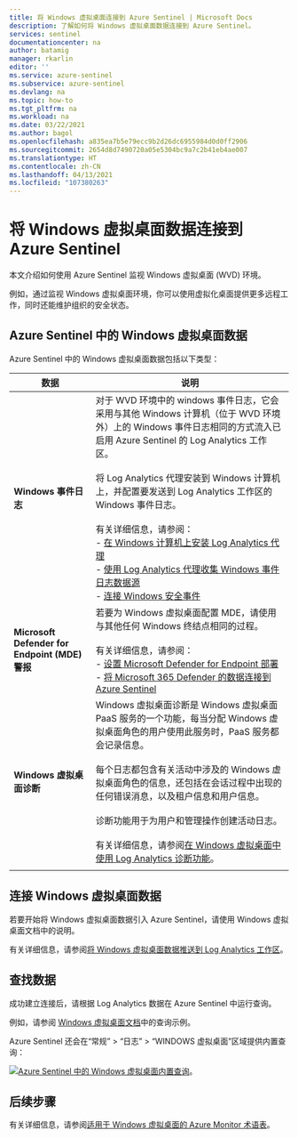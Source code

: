 ```yaml
---
title: 将 Windows 虚拟桌面连接到 Azure Sentinel | Microsoft Docs
description: 了解如何将 Windows 虚拟桌面数据连接到 Azure Sentinel。
services: sentinel
documentationcenter: na
author: batamig
manager: rkarlin
editor: ''
ms.service: azure-sentinel
ms.subservice: azure-sentinel
ms.devlang: na
ms.topic: how-to
ms.tgt_pltfrm: na
ms.workload: na
ms.date: 03/22/2021
ms.author: bagol
ms.openlocfilehash: a835ea7b5e79ecc9b2d26dc6955984d0d0ff2906
ms.sourcegitcommit: 2654d8d7490720a05e5304bc9a7c2b41eb4ae007
ms.translationtype: HT
ms.contentlocale: zh-CN
ms.lasthandoff: 04/13/2021
ms.locfileid: "107380263"
---
```

# <a name="connect-windows-virtual-desktop-data-to-azure-sentinel"></a>将 Windows 虚拟桌面数据连接到 Azure Sentinel

本文介绍如何使用 Azure Sentinel 监视 Windows 虚拟桌面 (WVD) 环境。

例如，通过监视 Windows 虚拟桌面环境，你可以使用虚拟化桌面提供更多远程工作，同时还能维护组织的安全状态。

## <a name="windows-virtual-desktop-data-in-azure-sentinel"></a>Azure Sentinel 中的 Windows 虚拟桌面数据

Azure Sentinel 中的 Windows 虚拟桌面数据包括以下类型：


|数据  |说明  |
|---------|---------|
|**Windows 事件日志**     |  对于 WVD 环境中的 windows 事件日志，它会采用与其他 Windows 计算机（位于 WVD 环境外）上的 Windows 事件日志相同的方式流入已启用 Azure Sentinel 的 Log Analytics 工作区。 <br><br>将 Log Analytics 代理安装到 Windows 计算机上，并配置要发送到 Log Analytics 工作区的 Windows 事件日志。<br><br>有关详细信息，请参阅：<br>- [在 Windows 计算机上安装 Log Analytics 代理](/azure/azure-monitor/agents/agent-windows)<br>- [使用 Log Analytics 代理收集 Windows 事件日志数据源](/azure/azure-monitor/agents/data-sources-windows-events)<br>- [连接 Windows 安全事件](connect-windows-security-events.md)       |
|**Microsoft Defender for Endpoint (MDE) 警报**     |  若要为 Windows 虚拟桌面配置 MDE，请使用与其他任何 Windows 终结点相同的过程。 <br><br>有关详细信息，请参阅： <br>- [设置 Microsoft Defender for Endpoint 部署](/windows/security/threat-protection/microsoft-defender-atp/production-deployment)<br>- [将 Microsoft 365 Defender 的数据连接到 Azure Sentinel](connect-microsoft-365-defender.md)       |
|**Windows 虚拟桌面诊断**     | Windows 虚拟桌面诊断是 Windows 虚拟桌面 PaaS 服务的一个功能，每当分配 Windows 虚拟桌面角色的用户使用此服务时，PaaS 服务都会记录信息。 <br><br>每个日志都包含有关活动中涉及的 Windows 虚拟桌面角色的信息，还包括在会话过程中出现的任何错误消息，以及租户信息和用户信息。 <br><br>诊断功能用于为用户和管理操作创建活动日志。 <br><br>有关详细信息，请参阅[在 Windows 虚拟桌面中使用 Log Analytics 诊断功能](/azure/virtual-desktop/virtual-desktop-fall-2019/diagnostics-log-analytics-2019)。        |
|     |         |

## <a name="connect-windows-virtual-desktop-data"></a>连接 Windows 虚拟桌面数据

若要开始将 Windows 虚拟桌面数据引入 Azure Sentinel，请使用 Windows 虚拟桌面文档中的说明。

有关详细信息，请参阅[将 Windows 虚拟桌面数据推送到 Log Analytics 工作区](/azure/virtual-desktop/diagnostics-log-analytics)。

## <a name="find-your-data"></a>查找数据

成功建立连接后，请根据 Log Analytics 数据在 Azure Sentinel 中运行查询。

例如，请参阅 [Windows 虚拟桌面文档](/azure/virtual-desktop/diagnostics-log-analytics)中的查询示例。


Azure Sentinel 还会在“常规” > “日志” > “WINDOWS 虚拟桌面”区域提供内置查询：

[![Azure Sentinel 中的 Windows 虚拟桌面内置查询](media/connect-windows-virtual-desktop/windows-virtual-desktop-queries.png)](media/connect-windows-virtual-desktop/windows-virtual-desktop-queries.png#lightbox)。

## <a name="next-steps"></a>后续步骤


有关详细信息，请参阅[适用于 Windows 虚拟桌面的 Azure Monitor 术语表](/azure/virtual-desktop/azure-monitor-glossary)。
